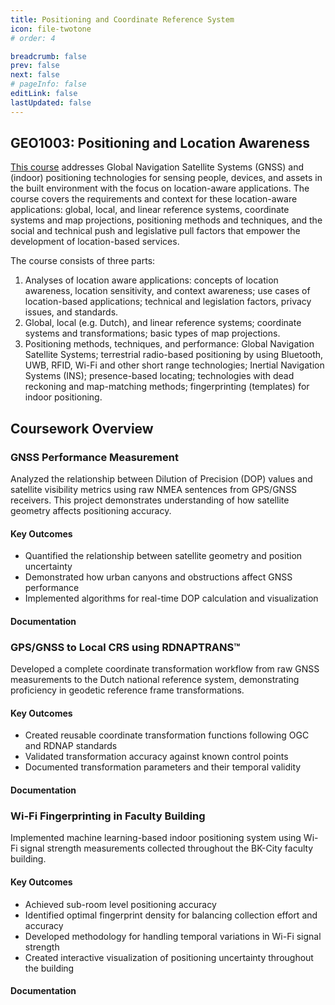```yaml
---
title: Positioning and Coordinate Reference System
icon: file-twotone
# order: 4

breadcrumb: false
prev: false
next: false
# pageInfo: false
editLink: false
lastUpdated: false
---
```


## GEO1003: Positioning and Location Awareness
[This course](https://www.studiegids.tudelft.nl/a101_displayCourse.do?course_id=64107) addresses Global Navigation Satellite Systems (GNSS) and (indoor) positioning technologies for sensing people, devices, and assets in the built environment with the focus on location-aware applications. The course covers the requirements and context for these location-aware applications: global, local, and linear reference systems, coordinate systems and map projections, positioning methods and techniques, and the social and technical push and legislative pull factors that empower the development of location-based services.

The course consists of three parts:
1. Analyses of location aware applications: concepts of location awareness, location sensitivity, and context awareness; use cases of location-based applications; technical and legislation factors, privacy issues, and standards.
2. Global, local (e.g. Dutch), and linear reference systems; coordinate systems and transformations; basic types of map projections.
3. Positioning methods, techniques, and performance: Global Navigation Satellite Systems; terrestrial radio-based positioning by using Bluetooth, UWB, RFID, Wi-Fi and other short range technologies; Inertial Navigation Systems (INS); presence-based locating; technologies with dead reckoning and map-matching methods; fingerprinting (templates) for indoor positioning.

## Coursework Overview
### GNSS Performance Measurement
Analyzed the relationship between Dilution of Precision (DOP) values and satellite visibility metrics using raw NMEA sentences from GPS/GNSS receivers. This project demonstrates understanding of how satellite geometry affects positioning accuracy.
#### Key Outcomes
- Quantified the relationship between satellite geometry and position uncertainty
- Demonstrated how urban canyons and obstructions affect GNSS performance
- Implemented algorithms for real-time DOP calculation and visualization

#### Documentation
<PDF url="/files/gnss/A1.pdf" height=500px /> 


### GPS/GNSS to Local CRS using RDNAPTRANS™
Developed a complete coordinate transformation workflow from raw GNSS measurements to the Dutch national reference system, demonstrating proficiency in geodetic reference frame transformations.
#### Key Outcomes
- Created reusable coordinate transformation functions following OGC and RDNAP standards
- Validated transformation accuracy against known control points
- Documented transformation parameters and their temporal validity

#### Documentation
<PDF url="/files/gnss/A2.pdf" height=500px />


### Wi-Fi Fingerprinting in Faculty Building
Implemented machine learning-based indoor positioning system using Wi-Fi signal strength measurements collected throughout the BK-City faculty building.
#### Key Outcomes
- Achieved sub-room level positioning accuracy
- Identified optimal fingerprint density for balancing collection effort and accuracy
- Developed methodology for handling temporal variations in Wi-Fi signal strength
- Created interactive visualization of positioning uncertainty throughout the building

#### Documentation
<PDF url="/files/gnss/A3.pdf" height=500px />